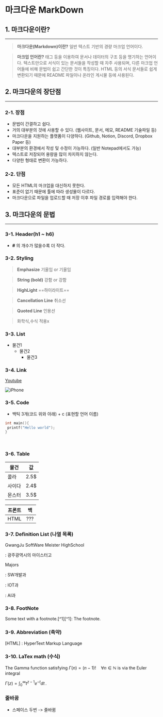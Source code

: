 # 마크다운 MarkDown

## 1. 마크다운이란?

---

> **마크다운(Markdown)이란?**
> 일반 텍스트 기반의 경량 마크업 언어이다.

> **마크업 언어란?**
> 태그 등을 이용하여 문서나 데이터의 구조 등을 명기하는 언어이다. 텍스트만으로 서식이 있는 문서들을 작성할 때 자주 사용되며, 다른 마크업 언어들에 비해 문법이 쉽고 간단한 것이 특징이다. HTML 등의 서식 문서들로 쉽게 변환되기 때문에 README 파일이나 온라인 게시물 등에 사용된다.

## 2. 마크다운의 장단점

---

### 2-1. 장점

- 문법이 간결하고 쉽다.
- 거의 대부분의 것에 사용할 수 있다. (웹사이트, 문서, 메모, README 기술파일 등)
- 마크다운을 지원하는 플랫폼이 다양하다. (Github, Notion, Discord, Dropbox Paper 등)
- 대부분의 환경에서 작성 및 수정이 가능하다. (일반 Notepad에서도 가능)
- 텍스트로 저장되어 용량을 많이 차지하지 않는다.
- 다양한 형태로 변환이 가능하다.

### 2-2. 단점

- 모든 HTML의 마크업을 대신하지 못한다.
- 표준이 없기 때문에 툴에 따라 생성물이 다르다.
- 마크다운으로 파일을 업로드할 때 저장 이후 파일 경로를 입력해야 한다.

## 3. 마크다운의 문법

---

### 3-1. Header(h1 ~ h6)

- **#** 의 개수가 많을수록 더 작다.

### 3-2. Styling

> **Emphasize**
> 기울임 or 기울임

> **String (bold)**
> 강함 or 강함

> **HighLight**
> ==하이라이트==

> **Cancellation Line**
> 취소선

> **Quoted Line**
> 인용선

> 화학식,수식 적용x

### 3-3. List

- 물건1
  - 물건2
    - 물건3

### 3-4. Link

[Youtube](https://www.youtube.com/watch?v=_nRDC4F0Q6U)

![iPhone](https://image.edaily.co.kr/images/Photo/files/NP/S/2024/09/PS24091000240.jpg)

### 3-5. Code

- 백틱 3개(코드 위와 아래) + c (표현할 언어 이름)

```c
int main(){
 printf("Hello world");
}
```

<br>

### 3-6. Table

| 물건   | 값   |
| ------ | ---- |
| 콜라   | 2.5$ |
| 사이다 | 2.4$ |
| 몬스터 | 3.5$ |

| 프론트 | 백  |
| ------ | --- |
| HTML   | ??? |

### 3-7. Definition List (나열 목록) <x>

GwangJu SoftWare Meister HighSchool

: 광주광역시의 마이스터고

Majors

: SW개발과

: IOT과

: AI과

### 3-8. FootNote <x>

Some text with a footnote.[^1][^1]: The footnote.

### 3-9. Abbreviation (축약) <x>

[HTML] : HyperText Markup Language

### 3-10. LaTex math (수식)

The Gamma function satisfying $\Gamma(n) = (n-1)!\quad\forall
n\in\mathbb N$ is via the Euler integral

$\Gamma(z) = \int_0^\infty t^{z-1}e^{-t}dt\,.$

### 줄바꿈

- 스페이스 두번 -> 줄바뀜

